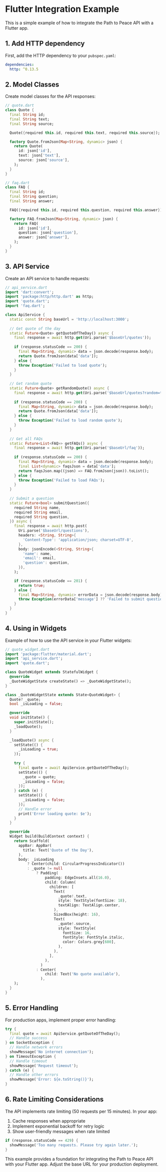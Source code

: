 # Flutter Integration Example

This is a simple example of how to integrate the Path to Peace API with a Flutter app.

## 1. Add HTTP dependency

First, add the HTTP dependency to your `pubspec.yaml`:

```yaml
dependencies:
  http: ^0.13.5
```

## 2. Model Classes

Create model classes for the API responses:

```dart
// quote.dart
class Quote {
  final String id;
  final String text;
  final String source;

  Quote({required this.id, required this.text, required this.source});

  factory Quote.fromJson(Map<String, dynamic> json) {
    return Quote(
      id: json['id'],
      text: json['text'],
      source: json['source'],
    );
  }
}

// faq.dart
class FAQ {
  final String id;
  final String question;
  final String answer;

  FAQ({required this.id, required this.question, required this.answer});

  factory FAQ.fromJson(Map<String, dynamic> json) {
    return FAQ(
      id: json['id'],
      question: json['question'],
      answer: json['answer'],
    );
  }
}
```

## 3. API Service

Create an API service to handle requests:

```dart
// api_service.dart
import 'dart:convert';
import 'package:http/http.dart' as http;
import 'quote.dart';
import 'faq.dart';

class ApiService {
  static const String baseUrl = 'http://localhost:3000';
  
  // Get quote of the day
  static Future<Quote> getQuoteOfTheDay() async {
    final response = await http.get(Uri.parse('$baseUrl/quotes'));
    
    if (response.statusCode == 200) {
      final Map<String, dynamic> data = json.decode(response.body);
      return Quote.fromJson(data['data']);
    } else {
      throw Exception('Failed to load quote');
    }
  }
  
  // Get random quote
  static Future<Quote> getRandomQuote() async {
    final response = await http.get(Uri.parse('$baseUrl/quotes?random=true'));
    
    if (response.statusCode == 200) {
      final Map<String, dynamic> data = json.decode(response.body);
      return Quote.fromJson(data['data']);
    } else {
      throw Exception('Failed to load random quote');
    }
  }
  
  // Get all FAQs
  static Future<List<FAQ>> getFAQs() async {
    final response = await http.get(Uri.parse('$baseUrl/faq'));
    
    if (response.statusCode == 200) {
      final Map<String, dynamic> data = json.decode(response.body);
      final List<dynamic> faqsJson = data['data'];
      return faqsJson.map((json) => FAQ.fromJson(json)).toList();
    } else {
      throw Exception('Failed to load FAQs');
    }
  }
  
  // Submit a question
  static Future<bool> submitQuestion({
    required String name,
    required String email,
    required String question,
  }) async {
    final response = await http.post(
      Uri.parse('$baseUrl/questions'),
      headers: <String, String>{
        'Content-Type': 'application/json; charset=UTF-8',
      },
      body: jsonEncode(<String, String>{
        'name': name,
        'email': email,
        'question': question,
      }),
    );

    if (response.statusCode == 201) {
      return true;
    } else {
      final Map<String, dynamic> errorData = json.decode(response.body);
      throw Exception(errorData['message'] ?? 'Failed to submit question');
    }
  }
}
```

## 4. Using in Widgets

Example of how to use the API service in your Flutter widgets:

```dart
// quote_widget.dart
import 'package:flutter/material.dart';
import 'api_service.dart';
import 'quote.dart';

class QuoteWidget extends StatefulWidget {
  @override
  _QuoteWidgetState createState() => _QuoteWidgetState();
}

class _QuoteWidgetState extends State<QuoteWidget> {
  Quote? _quote;
  bool _isLoading = false;

  @override
  void initState() {
    super.initState();
    _loadQuote();
  }

  _loadQuote() async {
    setState(() {
      _isLoading = true;
    });
    
    try {
      final quote = await ApiService.getQuoteOfTheDay();
      setState(() {
        _quote = quote;
        _isLoading = false;
      });
    } catch (e) {
      setState(() {
        _isLoading = false;
      });
      // Handle error
      print('Error loading quote: $e');
    }
  }

  @override
  Widget build(BuildContext context) {
    return Scaffold(
      appBar: AppBar(
        title: Text('Quote of the Day'),
      ),
      body: _isLoading
          ? Center(child: CircularProgressIndicator())
          : _quote != null
              ? Padding(
                  padding: EdgeInsets.all(16.0),
                  child: Column(
                    children: [
                      Text(
                        _quote!.text,
                        style: TextStyle(fontSize: 18),
                        textAlign: TextAlign.center,
                      ),
                      SizedBox(height: 16),
                      Text(
                        _quote!.source,
                        style: TextStyle(
                          fontSize: 16,
                          fontStyle: FontStyle.italic,
                          color: Colors.grey[600],
                        ),
                      ),
                    ],
                  ),
                )
              : Center(
                  child: Text('No quote available'),
                ),
    );
  }
}
```

## 5. Error Handling

For production apps, implement proper error handling:

```dart
try {
  final quote = await ApiService.getQuoteOfTheDay();
  // Handle success
} on SocketException {
  // Handle network errors
  showMessage('No internet connection');
} on TimeoutException {
  // Handle timeout
  showMessage('Request timeout');
} catch (e) {
  // Handle other errors
  showMessage('Error: ${e.toString()}');
}
```

## 6. Rate Limiting Considerations

The API implements rate limiting (50 requests per 15 minutes). In your app:

1. Cache responses when appropriate
2. Implement exponential backoff for retry logic
3. Show user-friendly messages when rate limited

```dart
if (response.statusCode == 429) {
  showMessage('Too many requests. Please try again later.');
}
```

This example provides a foundation for integrating the Path to Peace API with your Flutter app. Adjust the base URL for your production deployment.